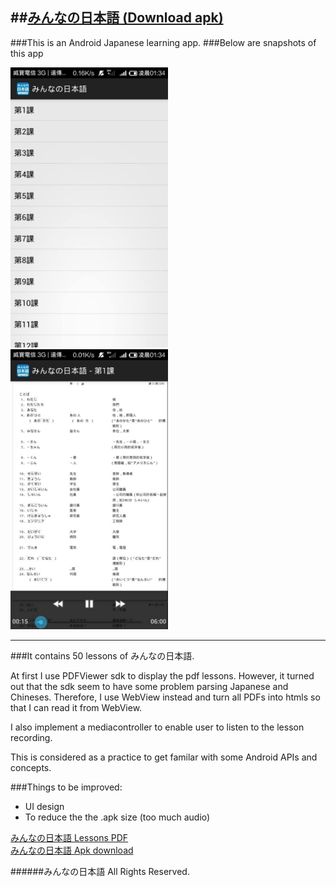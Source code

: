 ##[みんなの日本語 (Download apk)](https://www.dropbox.com/sh/f3unjvmh6dmwnct/CO9TU6m31G)
---
###This is an Android Japanese learning app. 
###Below are snapshots of this app

<img src="https://raw.githubusercontent.com/henryyang42/Minna_No_Nihongo/master/snapshot0.jpg" width="50%" />
<img src="https://raw.githubusercontent.com/henryyang42/Minna_No_Nihongo/master/snapshot1.jpg" width="50%" />

---
###It contains 50 lessons of みんなの日本語.

At first I use PDFViewer sdk to display the pdf lessons. However, it turned out that the sdk seem to have some problem parsing Japanese and Chineses.
Therefore, I use WebView instead and turn all PDFs into htmls so that I can read it from WebView.

I also implement a mediacontroller to enable user to listen to the lesson recording.

This is considered as a practice to get familar with some Android APIs and concepts.

###Things to be improved:
- UI design
- To reduce the the .apk size (too much audio)

[みんなの日本語 Lessons PDF]( https://www.dropbox.com/sh/f3unjvmh6dmwnct/CO9TU6m31G)
<br>
[みんなの日本語 Apk download](https://dl.dropboxusercontent.com/u/113630504/Minna_No_Nihongo.apk)


######みんなの日本語  All Rights Reserved.